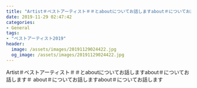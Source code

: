```yaml
---
title: "Artist＃‪‬‬‬ベストアーティスト‪＃‪＃‬‬‬‬‬‬‬‬‬‬‬‬‬‬‬‬‬‬‬‬‬‬‬‬‬‬とaboutについてお話しますabout＃‪‬‬‬‬‬‬‬‬‬‬‬‬‬‬‬‬‬‬‬‬についてお話します‬‬‬‬‬‬‬‬‬‬‬‬‬‬‬‬‬‬‬‬‬‬‬‬‬‬‬‬＃‪‬‬‬‬‬‬‬‬‬‬‬‬‬‬‬‬‬‬‬‬ about＃‪‬‬‬‬‬‬‬‬‬‬‬‬‬‬‬‬についてお話しますabout＃‪‬‬‬‬‬‬‬‬‬‬‬についてお話します‬‬‬‬‬‬‬‬‬‬‬‬‬‬‬"
date: 2019-11-29 02:47:42
categories:
- General
tags:
- "ベストアーティスト2019"
header:
  image: /assets/images/20191129024422.jpg
  og_image: /assets/images/20191129024422.jpg
---
```


Artist＃‪‬‬‬ベストアーティスト‪＃‪＃‬‬‬‬‬‬‬‬‬‬‬‬‬‬‬‬‬‬‬‬‬‬‬‬‬‬とaboutについてお話しますabout＃‪‬‬‬‬‬‬‬‬‬‬‬‬‬‬‬‬‬‬‬‬についてお話します‬‬‬‬‬‬‬‬‬‬‬‬‬‬‬‬‬‬‬‬‬‬‬‬‬‬‬‬＃‪‬‬‬‬‬‬‬‬‬‬‬‬‬‬‬‬‬‬‬‬ about＃‪‬‬‬‬‬‬‬‬‬‬‬‬‬‬‬‬についてお話しますabout＃‪‬‬‬‬‬‬‬‬‬‬‬についてお話します‬‬‬‬‬‬‬‬‬‬‬‬‬‬‬
